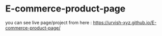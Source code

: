 # E-commerce-product-page
you can see live page/project from here : https://urvish-xyz.github.io/E-commerce-product-page/
